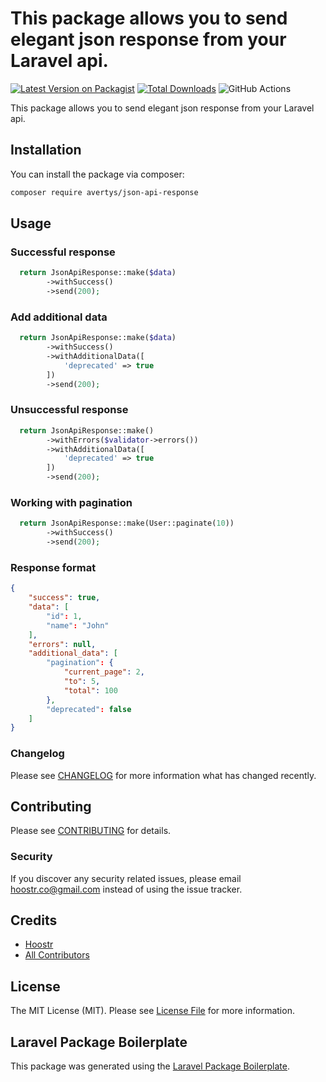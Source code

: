 # This package allows you to send elegant json response from your Laravel api.

[![Latest Version on Packagist](https://img.shields.io/packagist/v/hoostr/json-api-response.svg?style=flat-square)](https://packagist.org/packages/averts/json-api-response)
[![Total Downloads](https://img.shields.io/packagist/dt/hoostr/json-api-response.svg?style=flat-square)](https://packagist.org/packages/avertys/json-api-response)
![GitHub Actions](https://github.com/hoostr/json-api-response/actions/workflows/main.yml/badge.svg)

This package allows you to send elegant json response from your Laravel api.

## Installation

You can install the package via composer:

```bash
composer require avertys/json-api-response
```

## Usage
### Successful response

```php
  return JsonApiResponse::make($data)
        ->withSuccess()
        ->send(200);
```

### Add additional data

```php
  return JsonApiResponse::make($data)
        ->withSuccess()
        ->withAdditionalData([
            'deprecated' => true
        ])
        ->send(200);
```

### Unsuccessful response

```php
  return JsonApiResponse::make()
        ->withErrors($validator->errors())
        ->withAdditionalData([
            'deprecated' => true
        ])
        ->send(200);
```

### Working with pagination

```php
  return JsonApiResponse::make(User::paginate(10))
        ->withSuccess()
        ->send(200);
```

### Response format

```json
{
    "success": true,
    "data": [
        "id": 1,
        "name": "John" 
    ],
    "errors": null,
    "additional_data": [
        "pagination": {
            "current_page": 2,
            "to": 5,
            "total": 100
        },
        "deprecated": false
    ]
}
```

### Changelog

Please see [CHANGELOG](CHANGELOG.md) for more information what has changed recently.

## Contributing

Please see [CONTRIBUTING](CONTRIBUTING.md) for details.

### Security

If you discover any security related issues, please email hoostr.co@gmail.com instead of using the issue tracker.

## Credits

-   [Hoostr](https://github.com/hoostr)
-   [All Contributors](../../contributors)

## License

The MIT License (MIT). Please see [License File](LICENSE.md) for more information.

## Laravel Package Boilerplate

This package was generated using the [Laravel Package Boilerplate](https://laravelpackageboilerplate.com).
